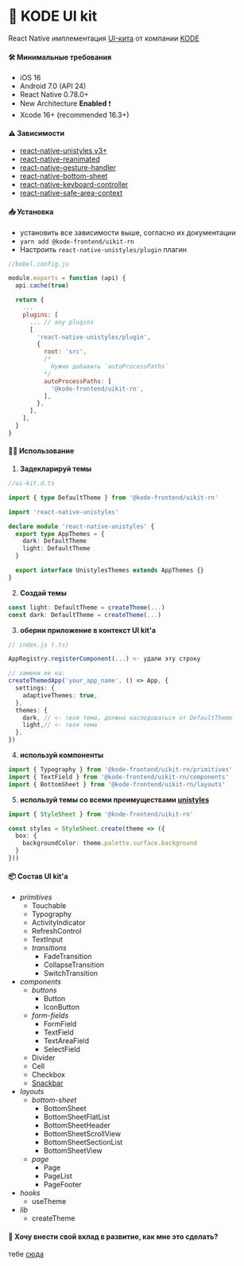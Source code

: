 # 💅 KODE UI kit

React Native имплементация [UI-кита](https://www.figma.com/design/lAtx3eLh9DZcY8QJhnyavC/KODE-UI) от компании [KODE](https://kode.ru)

#### 🛠️ Минимальные требования

- iOS 16
- Android 7.0 (API 24)
- React Native 0.78.0+
- New Architecture **Enabled** ❗
- Xcode 16+ (recommended 16.3+)

#### ⚠️ Зависимости

- [react-native-unistyles v3+](https://www.unistyl.es)
- [react-native-reanimated](https://docs.swmansion.com/react-native-reanimated/)
- [react-native-gesture-handler](https://docs.swmansion.com/react-native-gesture-handler/)
- [react-native-bottom-sheet](https://gorhom.dev/react-native-bottom-sheet/)
- [react-native-keyboard-controller](https://kirillzyusko.github.io/react-native-keyboard-controller/)
- [react-native-safe-area-context](https://www.npmjs.com/package/react-native-safe-area-context)

#### 📥 Установка

- установить все зависимости выше, согласно их документации
- `yarn add @kode-frontend/uikit-rn`
- Настроить `react-native-unistyles/plugin` плагин
```js
//bebel.config.js

module.exports = function (api) {
  api.cache(true)

  return {
    ...
    plugins: [
      ... // any plugins
      [
        'react-native-unistyles/plugin',
        {
          root: 'src',
          /*
            Нужно добавить `autoProcessPaths`
          */
          autoProcessPaths: [
            '@kode-frontend/uikit-rn',
          ],
        },
      ],
    ],
  }
}
```

#### 🧑‍💻 Использование

1. __Задекларируй темы__

```ts
//ui-kit.d.ts

import { type DefaultTheme } from '@kode-frontend/uikit-rn'

import 'react-native-unistyles'

declare module 'react-native-unistyles' {
  export type AppThemes = {
    dark: DefaultTheme
    light: DefaultTheme
  }

  export interface UnistylesThemes extends AppThemes {}
}
```

2. __Создай темы__

```ts
const light: DefaultTheme = createTheme(...)
const dark: DefaultTheme = createTheme(...)
```

3. __оберни приложение в контекст UI kit'а__

```ts
// index.js (.ts)

AppRegistry.registerComponent(...) <- удали эту строку

// замени ее на:
createThemedApp('your_app_name', () => App, {
  settings: {
    adaptiveThemes: true,
  },
  themes: {
    dark, // <- твоя тема, должна наследоваться от DefaultTheme
    light,// <- твоя тема
  },
})
```

4. __используй компоненты__
```ts
import { Typography } from '@kode-frontend/uikit-rn/primitives'
import { TextField } from '@kode-frontend/uikit-rn/components'
import { BottomSheet } from '@kode-frontend/uikit-rn/layouts'
```

5. __используй темы со всеми преимуществами [unistyles](https://www.unistyl.es)__
```ts
import { StyleSheet } from '@kode-frontend/uikit-rn'

const styles = StyleSheet.create(theme => ({
  box: {
    backgroundColor: theme.palette.surface.background
  }
}))
```

#### 📦 Состав UI kit'а

- *primitives*
  - Touchable
  - Typography
  - ActivityIndicator
  - RefreshControl
  - TextInput
  - *transitions*
    - FadeTransition
    - CollapseTransition
    - SwitchTransition
- *components*
  - *buttons*
    - Button
    - IconButton
  - *form-fields*
    - FormField
    - TextField
    - TextAreaField
    - SelectField
  - Divider
  - Cell
  - Checkbox
  - [Snackbar](./docs/components/snackbar.md)
- *layouts*
  - *bottom-sheet*
    - BottomSheet
    - BottomSheetFlatList
    - BottomSheetHeader
    - BottomSheetScrollView
    - BottomSheetSectionList
    - BottomSheetView
  - *page*
    - Page
    - PageList
    - PageFooter
- *hooks*
  - useTheme
- *lib*
  - createTheme


#### 🚀 Хочу внести свой вклад в развитие, как мне это сделать?

тебе [сюда](./docs/development.md)
